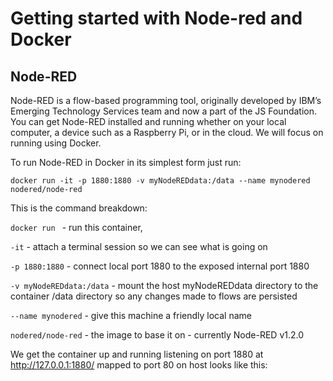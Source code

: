 # Getting started with Node-red and Docker
## Node-RED
Node-RED is a flow-based programming tool, originally developed by IBM’s Emerging Technology Services team and now a part of the JS Foundation.
You can get Node-RED installed and running whether on your local computer, a device such as a Raspberry Pi, or in the cloud. We will focus on running using Docker. 

To run Node-RED in Docker in its simplest form just run:

```
docker run -it -p 1880:1880 -v myNodeREDdata:/data --name mynodered nodered/node-red

```

This is the command breakdown:

`docker run `                          - run this container,

`-it`                                         - attach a terminal session so we can see what is going on

`-p 1880:1880`                       - connect local port 1880 to the exposed internal port 1880    

`-v myNodeREDdata:/data`  - mount the host myNodeREDdata directory to the container /data directory so any changes made to flows are persisted    

`--name mynodered`             - give this machine a friendly local name    

`nodered/node-red`               - the image to base it on - currently Node-RED v1.2.0

We get the container up and running listening on port 1880 at http://127.0.0.1:1880/ mapped to port 80 on host looks like this:



